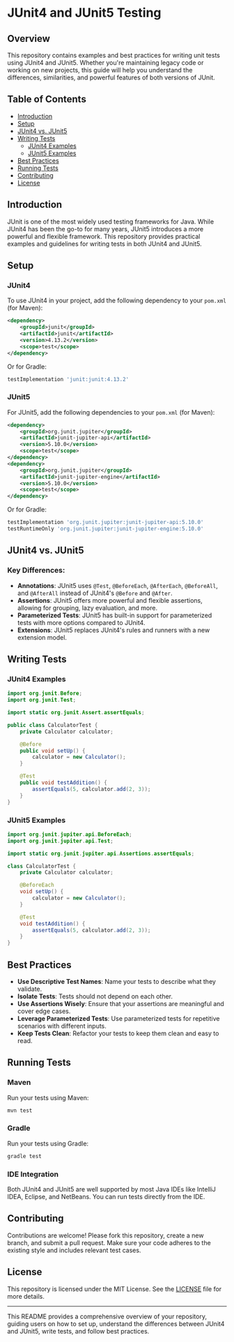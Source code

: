 

# JUnit4 and JUnit5 Testing

## Overview

This repository contains examples and best practices for writing unit tests using JUnit4 and JUnit5. Whether you're maintaining legacy code or working on new projects, this guide will help you understand the differences, similarities, and powerful features of both versions of JUnit.

## Table of Contents

- [Introduction](#introduction)
- [Setup](#setup)
- [JUnit4 vs. JUnit5](#junit4-vs-junit5)
- [Writing Tests](#writing-tests)
  - [JUnit4 Examples](#junit4-examples)
  - [JUnit5 Examples](#junit5-examples)
- [Best Practices](#best-practices)
- [Running Tests](#running-tests)
- [Contributing](#contributing)
- [License](#license)

## Introduction

JUnit is one of the most widely used testing frameworks for Java. While JUnit4 has been the go-to for many years, JUnit5 introduces a more powerful and flexible framework. This repository provides practical examples and guidelines for writing tests in both JUnit4 and JUnit5.

## Setup

### JUnit4

To use JUnit4 in your project, add the following dependency to your `pom.xml` (for Maven):

```xml
<dependency>
    <groupId>junit</groupId>
    <artifactId>junit</artifactId>
    <version>4.13.2</version>
    <scope>test</scope>
</dependency>
```

Or for Gradle:

```groovy
testImplementation 'junit:junit:4.13.2'
```

### JUnit5

For JUnit5, add the following dependencies to your `pom.xml` (for Maven):

```xml
<dependency>
    <groupId>org.junit.jupiter</groupId>
    <artifactId>junit-jupiter-api</artifactId>
    <version>5.10.0</version>
    <scope>test</scope>
</dependency>
<dependency>
    <groupId>org.junit.jupiter</groupId>
    <artifactId>junit-jupiter-engine</artifactId>
    <version>5.10.0</version>
    <scope>test</scope>
</dependency>
```

Or for Gradle:

```groovy
testImplementation 'org.junit.jupiter:junit-jupiter-api:5.10.0'
testRuntimeOnly 'org.junit.jupiter:junit-jupiter-engine:5.10.0'
```

## JUnit4 vs. JUnit5

### Key Differences:
- **Annotations**: JUnit5 uses `@Test`, `@BeforeEach`, `@AfterEach`, `@BeforeAll`, and `@AfterAll` instead of JUnit4's `@Before` and `@After`.
- **Assertions**: JUnit5 offers more powerful and flexible assertions, allowing for grouping, lazy evaluation, and more.
- **Parameterized Tests**: JUnit5 has built-in support for parameterized tests with more options compared to JUnit4.
- **Extensions**: JUnit5 replaces JUnit4's rules and runners with a new extension model.

## Writing Tests

### JUnit4 Examples

```java
import org.junit.Before;
import org.junit.Test;

import static org.junit.Assert.assertEquals;

public class CalculatorTest {
    private Calculator calculator;

    @Before
    public void setUp() {
        calculator = new Calculator();
    }

    @Test
    public void testAddition() {
        assertEquals(5, calculator.add(2, 3));
    }
}
```

### JUnit5 Examples

```java
import org.junit.jupiter.api.BeforeEach;
import org.junit.jupiter.api.Test;

import static org.junit.jupiter.api.Assertions.assertEquals;

class CalculatorTest {
    private Calculator calculator;

    @BeforeEach
    void setUp() {
        calculator = new Calculator();
    }

    @Test
    void testAddition() {
        assertEquals(5, calculator.add(2, 3));
    }
}
```

## Best Practices

- **Use Descriptive Test Names**: Name your tests to describe what they validate.
- **Isolate Tests**: Tests should not depend on each other.
- **Use Assertions Wisely**: Ensure that your assertions are meaningful and cover edge cases.
- **Leverage Parameterized Tests**: Use parameterized tests for repetitive scenarios with different inputs.
- **Keep Tests Clean**: Refactor your tests to keep them clean and easy to read.

## Running Tests

### Maven

Run your tests using Maven:

```bash
mvn test
```

### Gradle

Run your tests using Gradle:

```bash
gradle test
```

### IDE Integration

Both JUnit4 and JUnit5 are well supported by most Java IDEs like IntelliJ IDEA, Eclipse, and NetBeans. You can run tests directly from the IDE.

## Contributing

Contributions are welcome! Please fork this repository, create a new branch, and submit a pull request. Make sure your code adheres to the existing style and includes relevant test cases.

## License

This repository is licensed under the MIT License. See the [LICENSE](LICENSE) file for more details.

---

This README provides a comprehensive overview of your repository, guiding users on how to set up, understand the differences between JUnit4 and JUnit5, write tests, and follow best practices.
